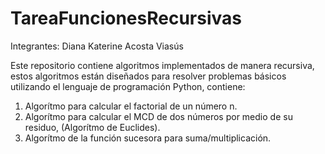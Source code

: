 # TareaFuncionesRecursivas
Integrantes: Diana Katerine Acosta Viasús

Este repositorio contiene algoritmos implementados de manera recursiva, estos algoritmos están diseñados para resolver problemas básicos utilizando el lenguaje de programación Python, contiene:
1. Algorítmo para calcular el factorial de un número n.
2. Algorítmo para calcular el MCD de dos números por medio de su residuo, (Algorítmo de Euclides).
3. Algorítmo de la función sucesora para suma/multiplicación. 

